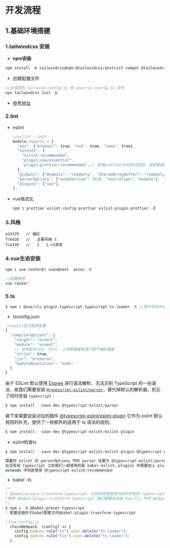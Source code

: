 # 开发流程

## 1.基础环境搭建

### 1.tailwindcss 安装

* **npm安装**

```js
npm install -D tailwindcss@npm:@tailwindcss/postcss7-compat @tailwindcss/postcss7-compat postcss@^7 autoprefixer@^9
```

* 创建配置文件

```js
//生成您的 tailwind.config.js 和 postcss.config.js 文件
npx tailwindcss init -p
```

* [参考地址]( https://www.tailwindcss.cn/docs/guides/vue-3-vite)

### 2.lint

* eslint    

  ```js
  //eslint --init 
  module.exports = {
    "env": {"browser": true, "es6": true, "node": true},
    "extends": [
      "eslint:recommended",
      "plugin:vue/essential",
      'plugin:prettier/recommended',// 使用prettier中的样式规范，且如果使得ESLint会检测prettier的格式问题，同样将格式问题以error的形式抛出. 确保在最后一个.
    ],
    "globals": {"Atomics": "readonly", "SharedArrayBuffer": "readonly"},
    "parserOptions": {"ecmaVersion": 2018, "sourceType": "module"},
    "plugins": ["vue"],
  };
  
  
  ```

  

* vue格式化

  ```js
  npm i prettier eslint-config-prettier eslint-plugin-prettier -D
  ```

  

### 3.风格

```
e24329   //	偏红
fc6d26   //   主要风格 1
fca326   //   2   1->2渐变
```

### 4.vue生态安装

```js
npm i vue-router@4 vuex@next  axios -S

//配置使用
vue-router:

```

### 5.ts

```js
$ npm i @vue/cli-plugin-typescript typescript ts-loader -S //用于项目中支持ts
```

* tsconfig.json

```js
//vuecli官方推荐配置
{
  "compilerOptions": {
    "target": "esnext",
    "module": "esnext",
    // 这样就可以对 `this` 上的数据属性进行更严格的推断
    "strict": true,
    "jsx": "preserve",
    "moduleResolution": "node"
  }
}
```

由于 ESLint 默认使用 [Espree](https://github.com/eslint/espree) 进行语法解析，无法识别 TypeScript 的一些语法，故我们需要安装 [`@typescript-eslint/parser`](https://github.com/typescript-eslint/typescript-eslint/tree/master/packages/parser)，替代掉默认的解析器，别忘了同时安装 `typescript`：

```js
$ npm install --save-dev @typescript-eslint/parser
```

接下来需要安装对应的插件 [@typescript-eslint/eslint-plugin](https://github.com/typescript-eslint/typescript-eslint/tree/master/packages/eslint-plugin) 它作为 eslint 默认规则的补充，提供了一些额外的适用于 ts 语法的规则。

```js
$ npm install --save-dev @typescript-eslint/eslint-plugin
```

* eslint检查ts

```js
$ npm install --save-dev @typescript-eslint/eslint-plugin @typescript-eslint/parser

需要将 eslint 的 parserOptions 中的 parser 设置为 @typescript-eslint/parser，
在没有用 typescript 之前我们一般使用的是 babel-eslint。plugins 中需要加上 plugin:@typescript-eslint，
extends 中则是使用 @typescript-eslint/recommended
```

* babel -ts

```js
/*
* @babel/plugin-transform-typescript，它的作用就是把代码中所有的 typescript 语法全部去掉，所以打包非常快。
*使用 @babel/plugin-transform-typescript 我们需要先去掉 Vue-Cli 中的 Webpack 中的 ts-loader 的配置
*/
$ npm i -D @babel/preset-typescript
* 配置该插件于babel配置文件@babel/plugin-transform-typescript

//vue.config.js 
  chainWebpack: (config) => {
    config.module.rule("ts").uses.delete("ts-loader");
    config.module.rule("tsx").uses.delete("ts-loader");
  },
```

